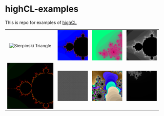 # highCL-examples
This is repo for examples of [highCL](https://github.com/opencl-pure/highCL)

|                                      |                                |                |                       |
| :----------------------------------: | :----------------------------: | :------------: | :-------------------: |
| ![Sierpinski Triangle](sierpinski_triangle_fractal.png) | ![Mandelbrot](fill_image_fractals/outputs/mandelbrot_blue_red_black_fractal.png) | ![Julia](fill_image_fractals/outputs/julia_fractal.png) | ![Mandelbrot Basic](fill_image_fractals/outputs/mandelbrot_basic_fractal.png) |
| ![Mandelbrot Pseudo Random Colors](fill_image_fractals/outputs/mandelbrot_pseudo_random_colors_fractal.png) | ![Sierpinski Triangle 2](fill_image_fractals/outputs/sierpinski_triangle2_fractal.png) | ![Julia Set](fill_image_fractals/outputs/julia_set_fractal.png) | ![Julia Basic](fill_image_fractals/outputs/julia_basic_fractal.png) |
